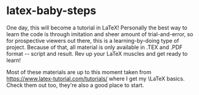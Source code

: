 # latex-baby-steps
One day, this will become a tutorial in LaTeX! Personally the best way to learn the code is through imitation and sheer amount of trial-and-error, 
so for prospective viewers out there, this is a learning-by-doing type of project. Because of that, all material 
is only available in .TEX and .PDF format -- script and result. Rev up your LaTeX muscles and get ready to learn!

Most of these materials are up to this moment taken from https://www.latex-tutorial.com/tutorials/ where I get my \LaTeX basics.
Check them out too, they're also a good place to start.
